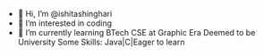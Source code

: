 - 👋 Hi, I’m @ishitashinghari
- 👀 I’m interested in coding
- 🌱 I’m currently learning BTech CSE at Graphic Era Deemed to be University
      Some Skills: Java|C|Eager to learn 

